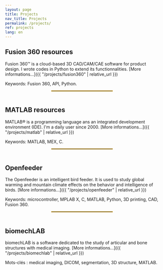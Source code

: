 ```yaml
---
layout: page
title: Projects
nav_title: Projects
permalink: /projects/
ref: projects
lang: en
---
```


## Fusion 360 resources

Fusion 360&trade; is a cloud-based 3D CAD/CAM/CAE software for product design. I wrote codes in Python to extend its functionnalities. [More informations…]({{ "/projects/fusion360" | relative_url }})

Keywords: Fusion 360, API, Python.

<div style="width: 40%;margin-left: auto;margin-right: auto; padding-bottom: 5px"><hr style="border:0; border:1px solid #E8AD23;"></div>

## MATLAB resources

MATLAB&reg; is a programming language ans an integrated development environment (IDE). I'm a daily user since 2000. [More informations…]({{ "/projects/matlab" | relative_url }})

Keywords: MATLAB, MEX, C.

<div style="width: 40%;margin-left: auto;margin-right: auto; padding-bottom: 5px"><hr style="border:0; border:1px solid #E8AD23;"></div>

## Openfeeder

The Openfeeder is an intelligent bird feeder. It is used to study global warming and mountain climate effects on the behavior and intelligence of birds. [More informations…]({{ "/projects/openfeeder" | relative_url }})

Keywords: microcontroller, MPLAB X, C, MATLAB, Python, 3D printing, CAD, Fusion 360.

<div style="width: 40%;margin-left: auto;margin-right: auto; padding-bottom: 5px"><hr style="border:0; border:1px solid #E8AD23;"></div>

## biomechLAB

biomechLAB is a software dedicated to the study of articular and bone structures with medical imaging. [More informations…]({{ "/projects/biomechlab" | relative_url }})

Mots-clés&nbsp;: medical imaging, DICOM, segmentation, 3D structure, MATLAB.
